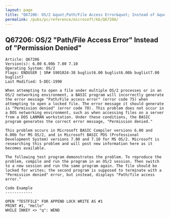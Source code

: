 ```yaml
---
layout: page
title: "Q67206: OS/2 &quot;Path/File Access Error&quot; Instead of &quot;Permission Denied&quot;"
permalink: /pubs/pc/reference/microsoft/kb/Q67206/
---
```


## Q67206: OS/2 &quot;Path/File Access Error&quot; Instead of &quot;Permission Denied&quot;

	Article: Q67206
	Version(s): 6.00 6.00b 7.00 7.10
	Operating System: OS/2
	Flags: ENDUSER | SR# S901024-38 buglist6.00 buglist6.00b buglist7.00 buglist7
	Last Modified: 5-DEC-1990
	
	When attempting to open a file under multiple OS/2 processes or in an
	OS/2 networking environment, a BASIC program will incorrectly generate
	the error message "Path/File access error" (error code 75) when
	attempting to open a locked file. The error message it should generate
	is "Permission denied" (error code 70). This problem does not occur in
	a DOS networking environment, such as when accessing files on a server
	from a DOS LANMAN workstation. Under these conditions, the BASIC
	program generates the correct error message, "Permission denied."
	
	This problem occurs in Microsoft BASIC Compiler versions 6.00 and
	6.00b for MS OS/2, and in Microsoft BASIC PDS (Professional
	Development System) versions 7.00 and 7.10 for MS OS/2. Microsoft is
	researching this problem and will post new information here as it
	becomes available.
	
	The following test program demonstrates the problem. To reproduce the
	problem, compile and run the program in an OS/2 session. Then switch
	to a new session and run the same program again. The file should be
	locked for writes; the second program is supposed to terminate with a
	"Permission denied" error, but instead, displays "Path/file access
	error."
	
	Code Example
	------------
	
	OPEN "TESTFILE" FOR APPEND LOCK WRITE AS #1
	PRINT #1, "Hello"
	WHILE INKEY <> "q": WEND
